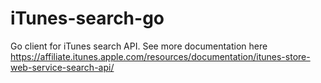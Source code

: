 # iTunes-search-go

Go client for iTunes search API.
See more documentation here https://affiliate.itunes.apple.com/resources/documentation/itunes-store-web-service-search-api/
